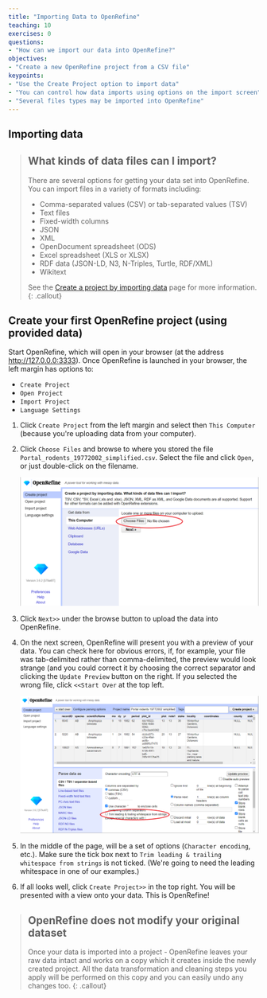 ```yaml
---
title: "Importing Data to OpenRefine"
teaching: 10
exercises: 0
questions:
- "How can we import our data into OpenRefine?"
objectives:
- "Create a new OpenRefine project from a CSV file"
keypoints:
- "Use the Create Project option to import data"
- "You can control how data imports using options on the import screen"
- "Several files types may be imported into OpenRefine"
---
```


## Importing data

>## What kinds of data files can I import?
>There are several options for getting your data set into OpenRefine. You can import files in a variety of formats including:
>
> * Comma-separated values (CSV) or tab-separated values (TSV)
> * Text files
> * Fixed-width columns
> * JSON
> * XML
> * OpenDocument spreadsheet (ODS)
> * Excel spreadsheet (XLS or XLSX)
> * RDF data (JSON-LD, N3, N-Triples, Turtle, RDF/XML)
> * Wikitext
>
> See the [Create a project by importing data](https://docs.openrefine.org/manual/starting#create-a-project-by-importing-data) page for more information.
{: .callout}

## Create your first OpenRefine project (using provided data)

Start OpenRefine, which will open in your browser (at the address http://127.0.0.0:3333). Once OpenRefine is launched in your
browser, the left margin has options to:

  * `Create Project`
  * `Open Project`
  * `Import Project`
  * `Language Settings`

1. Click `Create Project` from the left margin and select then `This Computer` (because you're uploading data from your computer).  
1. Click `Choose Files` and browse to where you stored the file `Portal_rodents_19772002_simplified.csv`. Select the
   file and click `Open`, or just double-click on the filename.

     ![Menu to create a new project](../fig/or362-create-project.png)

1. Click `Next>>` under the browse button to upload the data into OpenRefine.  
1. On the next screen, OpenRefine will present you with a preview of your data. You can check here for obvious errors, if, for example, your file was tab-delimited rather than comma-delimited, the preview would look strange (and you could correct it by choosing the correct separator and clicking the `Update Preview` button on the right. If you selected the wrong file, click `<<Start Over` at the top left.

    ![Menu to import data](../fig/or362-data-import.png)

1. In the middle of the page, will be a set of options (`Character encoding`, etc.). Make sure the tick box next to `Trim leading & trailing whitespace from strings` is not ticked. (We're going to need the leading whitespace in one of our examples.)
1. If all looks well, click `Create Project>>` in the top right. You will be presented with a view onto your data. This is OpenRefine!

> ## OpenRefine does not modify your original dataset
> Once your data is imported into a project - OpenRefine leaves your raw data intact and works on a copy which it creates
> inside the newly created project. All the data transformation and cleaning steps you apply will be performed on this copy
> and you can easily undo any changes too.
{: .callout}
